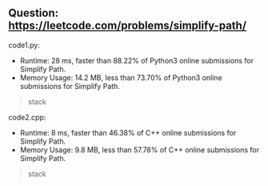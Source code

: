 ## Question: https://leetcode.com/problems/simplify-path/

code1.py:
* Runtime: 28 ms, faster than 88.22% of Python3 online submissions for Simplify Path.
* Memory Usage: 14.2 MB, less than 73.70% of Python3 online submissions for Simplify Path.
> stack

code2.cpp:
* Runtime: 8 ms, faster than 46.38% of C++ online submissions for Simplify Path.
* Memory Usage: 9.8 MB, less than 57.78% of C++ online submissions for Simplify Path.
> stack